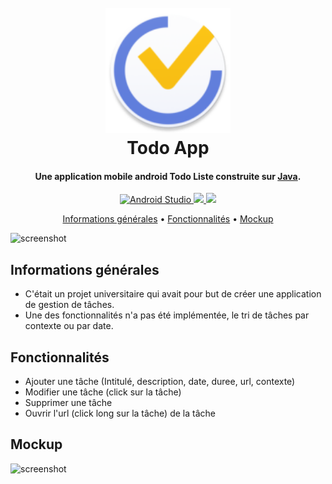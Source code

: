 <h1 align="center">
  <br>
  <a href="http://www.amitmerchant.com/electron-markdownify"><img src="https://raw.githubusercontent.com/LysnakeIT/Todo-App/main/app/src/main/res/mipmap-xxhdpi/ic_launcher_round.png" alt="Todo App" width="200"></a>
  <br>
  Todo App
  <br>
</h1>

<h4 align="center">Une application mobile android Todo Liste construite sur <a href="https://www.java.com/fr/" target="_blank">Java</a>.</h4>

<p align="center">
  <a href="https://developer.android.com/studio">
    <img src="https://img.shields.io/badge/Android%20Studio-3DDC84.svg?style=for-the-badge&logo=android-studio&logoColor=white"
         alt="Android Studio">
  </a>
  <a href="https://www.java.com/fr/">
   <img src="https://img.shields.io/badge/java-%23ED8B00.svg?style=for-the-badge&logo=java&logoColor=white">
 </a>
  <a href="https://www.android.com/intl/fr_fr/">
      <img src="https://img.shields.io/badge/Android-3DDC84?style=for-the-badge&logo=android&logoColor=white">
  </a>
</p>

<p align="center">
  <a href="#fonctionnalités">Informations générales</a> •
  <a href="#fonctionnalités">Fonctionnalités</a> •
  <a href="#mockup">Mockup</a>
</p>

![screenshot](https://cdn.discordapp.com/attachments/549725542895845380/953607462827749446/capture_ecran_app.png)

## Informations générales

* C'était un projet universitaire qui avait pour but de créer une application de gestion de tâches.
* Une des fonctionnalités n'a pas été implémentée, le tri de tâches par contexte ou par date.

## Fonctionnalités

* Ajouter une tâche (Intitulé, description, date, duree, url, contexte)
* Modifier une tâche (click sur la tâche)
* Supprimer une tâche 
* Ouvrir l'url (click long sur la tâche) de la tâche

## Mockup

![screenshot](https://cdn.discordapp.com/attachments/755097731068067953/951518610818494534/mockup.png)
